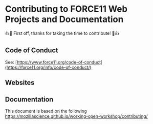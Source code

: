# Contributing to FORCE11 Web Projects and Documentation

:+1::tada: First off, thanks for taking the time to contribute! :tada::+1:

## Code of Conduct

See: [https://www.force11.org/code-of-conduct](https://force11.org/info/code-of-conduct/)

## Websites


## Documentation


This document is based on the following https://mozillascience.github.io/working-open-workshop/contributing/
